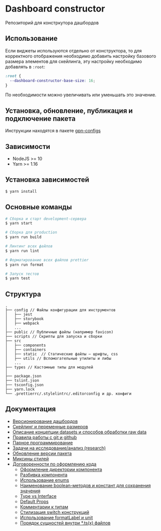 # Dashboard constructor
Репозиторий для констркутора дашбордов

## Использование

Если виджеты используются отдельно от конструктора, то для корректного отображения
необходимо добавить настройку базового размера элементов для скейлинга, эту настройку
необходимо добавлять в `:root`:

```css
:root {
  --dashboard-constructor-base-size: 16;
}
```

По необходимости можно увеличивать или уменьшать это значение.

## Установка, обновление, публикация и подключение пакета

Инструкции находятся в пакете [gpn-configs](https://github.com/CSSSR/gpn-configs)

## Зависимости
- NodeJS >= 10
- Yarn >= 1.16

## Установка зависимостей

```bash
$ yarn install
```

## Основные команды

```bash
# Сборка и старт development-сервера
$ yarn start

# Сборка для production
$ yarn run build

# Линтинг всех файлов
$ yarn run lint

# Форматирование всех файлов prettier
$ yarn run format

# Запуск тестов
$ yarn test
```

## Структура

```
.
├── config // Файлы конфигурации для инструментов
│   ├── jest
│   ├── storybook
│   ├── webpack
│   ...
├── public // Публичные файлы (например favicon)
├── scripts // Скрипты для запуска и сборки
├── src
│   ├── components
│   ├── containers
│   ├── static  // Статические файлы – шрифты, css
│   ├── utils // Вспомогательные утилиты и либы
│   ...
├── types // Кастомные типы для модулей
│
├── package.json
├── tslint.json
├── tsconfig.json
├── yarn.lock
└── .prettierrc/.stylelintrc/.editorconfig и др. конфиги
```

## Документация
- [Версионирование дашбордов](docs/DASHBOARD_VERSIONING.md)
- [Скейлинг и переменные размеров](docs/SCALING.md)
- [Описание концепции datasets и способов обработки raw data](docs/DATASETS_CONCEPT.md)
- [Правила работы с git и github](docs/GIT.md)
- [Парное программирование](docs/PAIR_PROGRAMMING.md)
- [Задачи на исследование/анализ (research)](docs/RESEARCH_TASKS.md)
- [Обновление версии пакета](docs/VERSION_UPDATE.md)
- [Миксины стилей](docs/STYLES_MIXINS.md)
- [Договоренности по оформлению кода](docs/ARRANGEMENTS_FOR_CODE_STYLE.md)
    - [Оформление директории компонента](docs/ARRANGEMENTS_FOR_CODE_STYLE.md#DirectoryStyle)
    - [Разбивка компонента](docs/ARRANGEMENTS_FOR_CODE_STYLE.md#SplitComponent)
    - [Использование enums](docs/ARRANGEMENTS_FOR_CODE_STYLE.md#Enums)
    - [Наименование boolean-методов и констант для сохранения значения](docs/ARRANGEMENTS_FOR_CODE_STYLE.md#BooleanNames)
    - [Type vs Interface](docs/ARRANGEMENTS_FOR_CODE_STYLE.md#TypeVsInterface)
    - [Default Props](docs/ARRANGEMENTS_FOR_CODE_STYLE.md#DefaultProps)
    - [Комментарии к типам](docs/ARRANGEMENTS_FOR_CODE_STYLE.md#TypeComments)
    - [Стилизация switch конструкций](docs/ARRANGEMENTS_FOR_CODE_STYLE.md#Switch)
    - [Использование formatLabel и unit](docs/ARRANGEMENTS_FOR_CODE_STYLE.md#FormatLabel)
    - [Порядок сущностей внутри *.ts(x) файлов](docs/ARRANGEMENTS_FOR_CODE_STYLE.md#CodeOrder)
